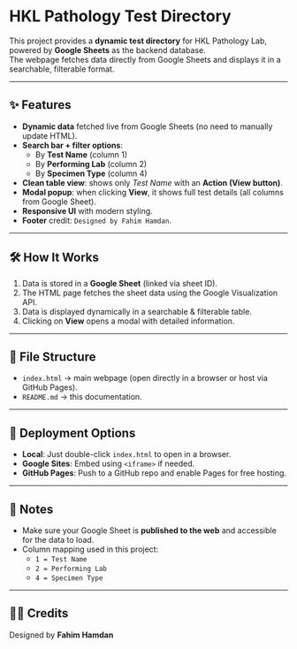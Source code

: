 # HKL Pathology Test Directory

This project provides a **dynamic test directory** for HKL Pathology Lab, powered by **Google Sheets** as the backend database.  
The webpage fetches data directly from Google Sheets and displays it in a searchable, filterable format.

---

## ✨ Features
- **Dynamic data** fetched live from Google Sheets (no need to manually update HTML).
- **Search bar + filter options**:
  - By **Test Name** (column 1)
  - By **Performing Lab** (column 2)
  - By **Specimen Type** (column 4)
- **Clean table view**: shows only *Test Name* with an **Action (View button)**.
- **Modal popup**: when clicking **View**, it shows full test details (all columns from Google Sheet).
- **Responsive UI** with modern styling.
- **Footer** credit: `Designed by Fahim Hamdan`.

---

## 🛠 How It Works
1. Data is stored in a **Google Sheet** (linked via sheet ID).  
2. The HTML page fetches the sheet data using the Google Visualization API.  
3. Data is displayed dynamically in a searchable & filterable table.  
4. Clicking on **View** opens a modal with detailed information.

---

## 📂 File Structure
- `index.html` → main webpage (open directly in a browser or host via GitHub Pages).
- `README.md` → this documentation.

---

## 🚀 Deployment Options
- **Local**: Just double-click `index.html` to open in a browser.  
- **Google Sites**: Embed using `<iframe>` if needed.  
- **GitHub Pages**: Push to a GitHub repo and enable Pages for free hosting.

---

## 📝 Notes
- Make sure your Google Sheet is **published to the web** and accessible for the data to load.  
- Column mapping used in this project:  
  - `1 = Test Name`  
  - `2 = Performing Lab`  
  - `4 = Specimen Type`  

---

## 👨‍💻 Credits
Designed by **Fahim Hamdan**
